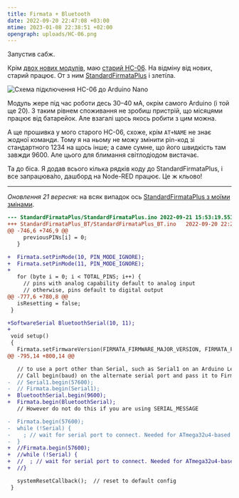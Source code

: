 ```yaml
---
title: Firmata + Bluetooth
date: 2022-09-20 22:47:08 +03:00
mtime: 2023-01-08 22:38:51 +02:00
opengraph: uploads/HC-06.png
---
```


Запустив сабж.

Крім [двох нових модулів][1], маю [старий HC-06][4]. На відміну від нових, старий працює. От з ним [StandardFirmataPlus][2] і злеті́ла.

![Схема підключення HC-06 до Arduino Nano](/uploads/HC-06.png)

Модуль жере під час роботи десь 30–40 мА, окрім самого Arduino (і той ще 20). З таким рівнем споживання не зробиш пристрій, що місяцями працює від батарейок. Але взагалі щось якось робити з цим можна.

А ще прошивка у мого старого HC-06, схоже, крім `AT+NAME` не знає жодної команди. Тому я на ньому не можу змінити pin-код зі стандартного 1234 на щось інше; а саме сумне, що його швидкість там завжди 9600. Але цього для блимання світлодіодом вистачає.

Та до біса. Я додав всього кілька рядків коду до StandardFirmataPlus, і все запрацюва́ло, дашборд на Node-RED працює. Це ж кльово!

* * *

_Оновлення 21 вересня:_ на всяк випадок ось [StandardFirmataPlus з моїми змінами][3].

```diff
--- StandardFirmataPlus/StandardFirmataPlus.ino	2022-09-21 15:53:19.551743905 +0300
+++ StandardFirmataPlus_BT/StandardFirmataPlus_BT.ino	2022-09-20 22:25:21.343698266 +0300
@@ -746,6 +746,9 @@
     previousPINs[i] = 0;
   }

+  Firmata.setPinMode(10, PIN_MODE_IGNORE);
+  Firmata.setPinMode(11, PIN_MODE_IGNORE);
+
   for (byte i = 0; i < TOTAL_PINS; i++) {
     // pins with analog capability default to analog input
     // otherwise, pins default to digital output
@@ -777,6 +780,8 @@
   isResetting = false;
 }

+SoftwareSerial BluetoothSerial(10, 11);
+
 void setup()
 {
   Firmata.setFirmwareVersion(FIRMATA_FIRMWARE_MAJOR_VERSION, FIRMATA_FIRMWARE_MINOR_VERSION);
@@ -795,14 +800,14 @@

   // to use a port other than Serial, such as Serial1 on an Arduino Leonardo or Mega,
   // Call begin(baud) on the alternate serial port and pass it to Firmata to begin like this:
-  // Serial1.begin(57600);
-  // Firmata.begin(Serial1);
+  BluetoothSerial.begin(9600);
+  Firmata.begin(BluetoothSerial);
   // However do not do this if you are using SERIAL_MESSAGE

-  Firmata.begin(57600);
-  while (!Serial) {
-    ; // wait for serial port to connect. Needed for ATmega32u4-based boards and Arduino 101
-  }
+  //Firmata.begin(57600);
+  //while (!Serial) {
+  //  ; // wait for serial port to connect. Needed for ATmega32u4-based boards and Arduino 101
+  //}

   systemResetCallback();  // reset to default config
 }
```

[1]: /2022/09/19/bluetooth.html
[2]: /2022/09/12/firmata.html
[3]: https://github.com/kastaneda/arduino_sandbox/blob/master/StandardFirmataPlus_BT/StandardFirmataPlus_BT.ino
[4]: /2021/01/08/Bluetooth-HC-06.html
